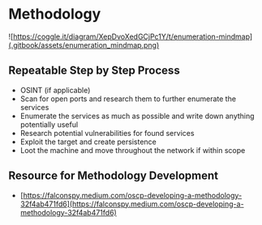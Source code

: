 # Methodology

![https://coggle.it/diagram/XepDvoXedGCjPc1Y/t/enumeration-mindmap](.gitbook/assets/enumeration_mindmap.png)

## Repeatable Step by Step Process

* OSINT \(if applicable\)
* Scan for open ports and research them to further enumerate the services 
* Enumerate the services as much as possible and write down anything potentially useful
* Research potential vulnerabilities for found services
* Exploit the target and create persistence
* Loot the machine and move throughout the network if within scope

## Resource for Methodology Development

* [https://falconspy.medium.com/oscp-developing-a-methodology-32f4ab471fd6](https://falconspy.medium.com/oscp-developing-a-methodology-32f4ab471fd6)



